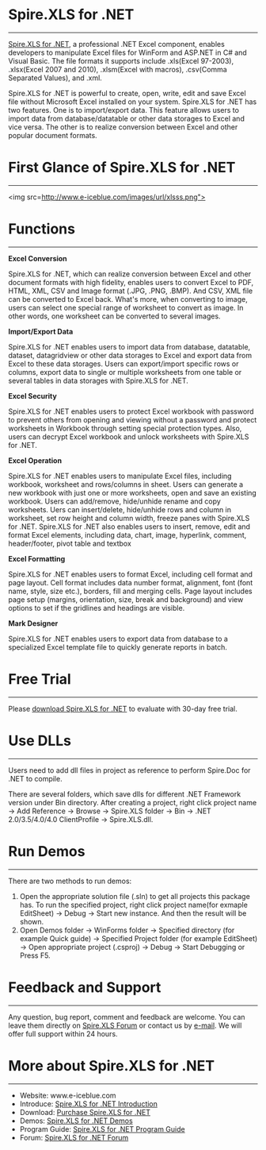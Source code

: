 
Spire.XLS for .NET
================
________________________________________________________________________________________________________________________

<a href="http://www.e-iceblue.com/Introduce/excel-for-net-introduce.html">Spire.XLS for .NET</a>, a professional .NET Excel component, enables developers to manipulate Excel files for WinForm and ASP.NET in C# and Visual Basic. The file formats it supports include .xls(Excel 97-2003), .xlsx(Excel 2007 and 2010), .xlsm(Excel with macros), .csv(Comma Separated Values), and .xml. 

Spire.XLS for .NET is powerful to create, open, write, edit and save Excel file without Microsoft Excel installed on your system. Spire.XLS for .NET has two features. One is to import/export data. This feature allows users to import data from database/datatable or other data storages to Excel and vice versa. The other is to realize conversion between Excel and other popular document formats.

First Glance of Spire.XLS for .NET
===========
________________________________________________________________________________________________________________________

<img src=http://www.e-iceblue.com/images/url/xlsss.png">

Functions
==========
________________________________________________________________________________________________________________________

<b>Excel Conversion</b>

Spire.XLS for .NET, which can realize conversion between Excel and other document formats with high fidelity, enables users to convert Excel to PDF, HTML, XML, CSV and Image format (.JPG, .PNG, .BMP). And CSV, XML file can be converted to Excel back. What's more, when converting to image, users can select one special range of worksheet to convert as image. In other words, one worksheet can be converted to several images.

<b>Import/Export Data</b>

Spire.XLS for .NET enables users to import data from database, datatable, dataset, datagridview or other data storages to Excel and export data from Excel to these data storages. Users can export/import specific rows or columns, export data to single or multiple worksheets from one table or several tables in data storages with Spire.XLS for .NET.

<b>Excel Security</b>

Spire.XLS for .NET enables users to protect Excel workbook with password to prevent others from opening and viewing without a password and protect worksheets in Workbook through setting special protection types. Also, users can decrypt Excel workbook and unlock worksheets with Spire.XLS for .NET.

<b>Excel Operation</b>

Spire.XLS for .NET enables users to manipulate Excel files, including workbook, worksheet and rows/columns in sheet. Users can generate a new workbook with just one or more worksheets, open and save an existing workbook. Users can add/remove, hide/unhide rename and copy worksheets. Uers can insert/delete, hide/unhide rows and column in worksheet, set row height and column width, freeze panes with Spire.XLS for .NET. Spire.XLS for .NET also enables users to insert, remove, edit and format Excel elements, including data, chart, image, hyperlink, comment, header/footer, pivot table and textbox

<b>Excel Formatting</b>

Spire.XLS for .NET enables users to format Excel, including cell format and page layout. Cell format includes data number format, alignment, font (font name, style, size etc.), borders, fill and merging cells. Page layout includes page setup (margins, orientation, size, break and background) and view options to set if the gridlines and headings are visible.

<b>Mark Designer</b>

Spire.XLS for .NET enables users to export data from database to a specialized Excel template file to quickly generate reports in batch. 

Free Trial
===========
________________________________________________________________________________________________________________________

Please <a href="http://www.e-iceblue.com/Download/download-excel-for-net-now.html">download Spire.XLS for .NET</a> to evaluate with 30-day free trial.


Use DLLs
================
________________________________________________________________________________________________________________________

Users need to add dll files in project as reference to perform Spire.Doc for .NET to compile.

There are several folders, which save dlls for different .NET Framework version under Bin directory. After creating a project, right click project name → Add Reference → Browse → Spire.XLS folder → Bin → .NET 2.0/3.5/4.0/4.0 ClientProfile → Spire.XLS.dll.

Run Demos
==============
________________________________________________________________________________________________________________________

There are two methods to run demos:

1. Open the appropriate solution file (.sln) to get all projects this package has. To run the specified project, right click project name(for exmaple EditSheet) → Debug → Start new instance. And then the result will be shown.
2. Open Demos folder → WinForms folder → Specified directory (for example Quick guide) → Specified Project folder (for example EditSheet) → Open appropriate project (.csproj) → Debug → Start Debugging or Press F5. 

Feedback and Support
=========
________________________________________________________________________________________________________________________

Any question, bug report, comment and feedback are welcome. You can leave them directly on <a href="http://www.e-iceblue.com/forum/viewforum.php?f=4">Spire.XLS Forum</a> or contact us by <a href="http://www.e-iceblue.com/Misc/maillist.html">e-mail</a>. We will offer full support within 24 hours.

More about Spire.XLS for .NET
==========
________________________________________________________________________________________________________________________

<ul>
<li>Website: www.e-iceblue.com</li>
<li>Introduce: <a href="http://www.e-iceblue.com/Introduce/excel-for-net-introduce.html">Spire.XLS for .NET Introduction</a></li>
<li>Download: <a href="http://www.e-iceblue.com/Download/download-excel-for-net-now.html>Download Spire.XLS for .NET</a></li>
<li>Purchase: <a href="http://www.e-iceblue.com/vmchk/Spire.XLS/Spire.XLS/flypage.tpl.html">Purchase Spire.XLS for .NET</a></li>
<li>Demos: <a href="http://www.e-iceblue.com/Knowledgebase/Spire.XLS/Demos.html">Spire.XLS for .NET Demos</a></li>
<li>Program Guide: <a href="http://www.e-iceblue.com/Knowledgebase/Spire.XLS/Program-Guide.html">Spire.XLS for .NET Program Guide</a></li>
<li>Forum: <a href="http://www.e-iceblue.com/forum/viewforum.php?f=4">Spire.XLS for .NET Forum</a></li>
</ul>
